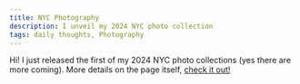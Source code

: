 ```yaml
---
title: NYC Photography
description: I unveil my 2024 NYC photo collection
tags: daily thoughts, Photography
---
```


Hi! I just released the first of my 2024 NYC photo collections (yes there are more coming). More details on the page itself, [check it out!](/photography/2024-nyc.html)
